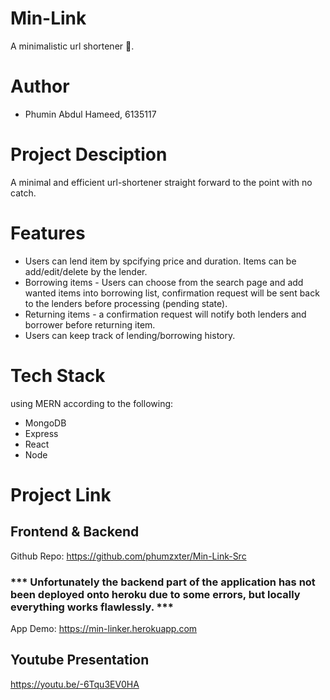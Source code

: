 # Min-Link
A minimalistic url shortener 👀.

# Author
- Phumin Abdul Hameed, 6135117

# Project Desciption
A minimal and efficient url-shortener straight forward to the point with no catch. 

# Features
- Users can lend item by spcifying price and duration. Items can be add/edit/delete by the lender.
- Borrowing items - Users can choose from the search page and add wanted items into borrowing list, confirmation request will be sent back to the lenders before processing (pending state).
- Returning items - a confirmation request will notify both lenders and borrower before returning item.
- Users can keep track of lending/borrowing history.

# Tech Stack
using MERN according to the following:
- MongoDB
- Express
- React
- Node

# Project Link

## Frontend & Backend
Github Repo: https://github.com/phumzxter/Min-Link-Src

### *** Unfortunately the backend part of the application has not been deployed onto heroku due to some errors, but locally everything works flawlessly. ***

App Demo: https://min-linker.herokuapp.com

## Youtube Presentation
https://youtu.be/-6Tqu3EV0HA
